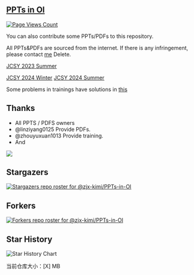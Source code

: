## [PPTs in OI](https://github.com/zjx-kimi/PPTs-in-OI/)

[![Page Views Count](https://badges.toozhao.com/badges/01J4B8QBE2VTNQ82K66N017CNH/green.svg)](https://badges.toozhao.com/stats/01J4B8QBE2VTNQ82K66N017CNH)

You can also contribute some PPTs/PDFs to this repository.

All PPTs&PDFs are sourced from the internet. If there is any infringement, please contact [me](mailto:1345098180@qq.com) Delete.

[JCSY 2023 Summer](JCSY%202023%20Summer)

[JCSY 2024 Winter](JCSY%202024%20Winter) [JCSY 2024 Summer](JCSY%202024%20Summer)

Some problems in trainings have solutions in [this](https://github.com/zjx-kimi/OI)

## Thanks 
- All PPTS / PDFS owners
- @linziyang0125 Provide PDFs.
- @zhouyuxuan1013 Provide training.
- And

[![](https://contrib.rocks/image?repo=zjx-kimi/PPTs-in-OI)](https://github.com/zjx-kimi/PPTs-in-OI/graphs/contributors)


## Stargazers

[![Stargazers repo roster for @zjx-kimi/PPTs-in-OI](http://reporoster.com/stars/zjx-kimi/PPTs-in-OI)](https://github.com/zjx-kimi/PPTs-in-OI/stargazers)

## Forkers

[![Forkers repo roster for @zjx-kimi/PPTs-in-OI](http://reporoster.com/forks/zjx-kimi/PPTs-in-OI)](https://github.com/zjx-kimi/PPTs-in-OI/network/members)

## Star History

 <picture>
   <source media="(prefers-color-scheme: dark)" srcset="https://api.star-history.com/svg?repos=zjx-kimi/PPTs-in-OI&theme=dark" />
   <source media="(prefers-color-scheme: light)" srcset="https://api.star-history.com/svg?repos=zjx-kimi/PPTs-in-OI" />
   <img alt="Star History Chart" src="https://api.star-history.com/svg?repos=zjx-kimi/PPTs-in-OI" />
 </picture>



当前仓库大小：[X] MB

